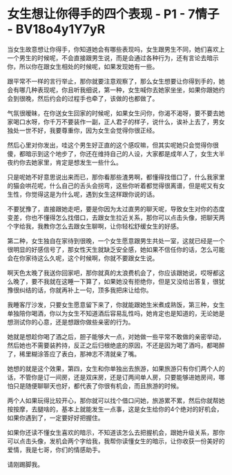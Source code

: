 # 女生想让你得手的四个表现 - P1 - 7情子 - BV18o4y1Y7yR

当女生故意想让你得手，你知道她会有哪些表现吗，女生跟男生不同，她们喜欢上一个男生的时候呢，不会直接跟男生说，而是会通过各种行为，还有言论去暗示你，所以你在跟女生相处的时候呢，如果发现她有一些。

跟平常不一样的言行举止，那你就要注意观察了，那么女生想要让你得到手的，她会有哪几种表现呢，你且听我细说，第一种，女生喊你去她家坐坐，如果你跟她约会到很晚，然后约会的过程手也牵了，该做的也都做了。

气氛很暧昧，在你送女生回家的时候呢，如果女生问你，你渴不渴呀，要不要去她家喝口水呀，你千万不要装作一副，正人君子的样子，说什么，诶补上去了，男女独处一世不好，我要尊重你，因为女生会觉得你很正经。

然后心里对你发出，哇这个男生好正直的这个感叹嘛，但其实呢她只会觉得你很傻，都暗示到这个地步了，你还在维持自己的人设，大家都是成年人了，女生大半夜约你去她家里，肯定是想发生一些什么。

只是呢她不好意思说出来而已，那你看那些渣男啊，都懂得找借口了，什么我家里的猫会哄花呢，什么自己的舌头会拐弯，这些你听着都觉得很离谱，但是呢又有女生性，你觉得这是为什么呢，遇到女生这样跟你说的话。

不要犹豫了，直接跟她走吧，要是你因为太过直男的聊天呢，导致女生对你的态度变差，你也不懂得怎么找借口，去跟女生拉近关系，那你可以点击头像，把聊天两个字给我，我教你怎么去跟女生聊啊，让你轻松舒缓女生的好感。

第二种，女生独自在家待到很晚，一个女生愿意跟男生共处一室，这就已经是一个很明显的好感信号了，那女性天生就缺乏安全感，她如果不信任你的话，怎么可能会在你家待这么久呢，这个时候啊，你就不要跟女生说。

啊天色太晚了我送你回家吧，那你就真的太浪费机会了，你应该跟她说，哎呀都这么晚了，要不我就在这睡一下算了，如果她没有拒绝你，但是又没给出答复，很犹豫很纠结的话，你就再补上一句，顶多我把床让给你。

我睡客厅沙发，只要女生愿意留下来了，你就能跟她生米煮成熟饭，第三种，女生单独陪你喝酒，你以为女生不知道酒后容易乱性吗，她肯定也是知道的，无论她是想测试你的心意，还是想跟你做些亲密的行为。

她就是想趁你喝了酒之后，胆子能够大一点，对她做一些平常不敢做的亲密举动，然后她也不需要装矜持，反正之后归根绝底的原因，不还是因为喝了酒吗，都喝醉了，稀里糊涂答应了表白，那神志不清就亲了嘴。

她想的就是这个效果，第四，女生和你单独出去旅游，如果旅游只有你们两个人的话，不管你是订一间房，还是双床房，还是订两间单人房，只要能够进她房间，哪怕只是随便聊聊天也好，都代表了你很有机会，而且旅游的时候。

两个人如果玩得比较开心，那你就可以找个借口问她，旅游累不累，然后你就帮她按按摩，去腿啥的，基本上就能发生一点事，这是女生给你的4个绝对的好机会，如果你遇到了，一定要好好把握住。

如果你还读不懂女生喜欢的暗示，不知道该怎么去把握机会，跟她升级关系，那你可以点击头像，发机会两个字给我，我帮你读懂女生的暗示，让你收获一份美好的爱情，我是七哥，你们的情感助手。

请刚踢脚我。